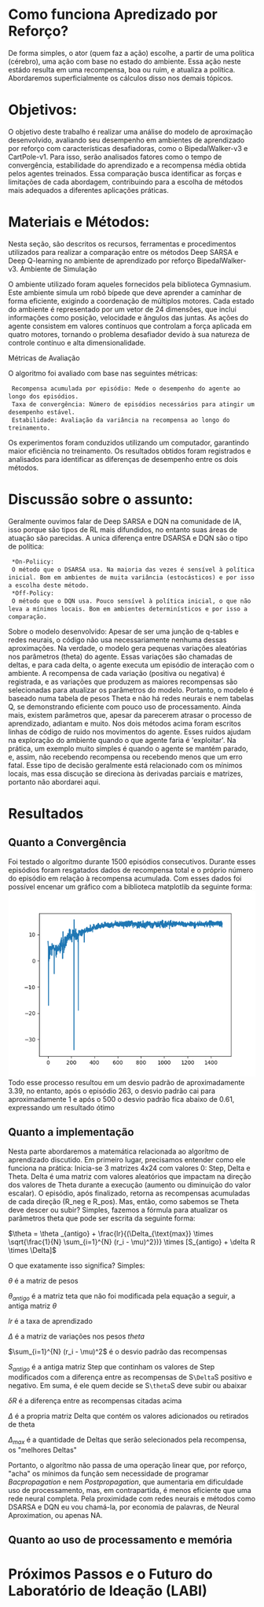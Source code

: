  <H1>Como funciona Apredizado por Reforço?</H1>
 <a>De forma simples, o ator (quem faz a ação) escolhe, a partir de uma política (cérebro), uma ação com base no estado do ambiente. Essa ação neste estádo resulta em uma recompensa, boa ou ruim, e atualiza a política. Abordaremos superficialmente os cálculos disso nos demais tópicos.</a>

 <H1>Objetivos:</H1>
 <a>O objetivo deste trabalho é realizar uma análise do modelo de aproximação desenvolvido, avaliando seu desempenho em ambientes de aprendizado por reforço com características desafiadoras, como o BipedalWalker-v3 e CartPole-v1. Para isso, serão analisados fatores como o tempo de convergência, estabilidade do aprendizado e a recompensa média obtida pelos agentes treinados. Essa comparação busca identificar as forças e limitações de cada abordagem, contribuindo para a escolha de métodos mais adequados a diferentes aplicações práticas.</a>
 <H1>Materiais e Métodos:</H1>
 <a>Nesta seção, são descritos os recursos, ferramentas e procedimentos utilizados para realizar a comparação entre os métodos Deep SARSA e Deep Q-learning no ambiente de aprendizado por reforço BipedalWalker-v3.
 Ambiente de Simulação

 O ambiente utilizado foram aqueles fornecidos pela biblioteca Gymnasium. Este ambiente simula um robô bípede que deve aprender a caminhar de forma eficiente, exigindo a coordenação de múltiplos motores. Cada estado do ambiente é representado por um vetor de 24 dimensões, que inclui informações como posição, velocidade e ângulos das juntas. As ações do agente consistem em valores contínuos que controlam a força aplicada em quatro motores, tornando o problema desafiador devido à sua natureza de controle contínuo e alta dimensionalidade.

 Métricas de Avaliação

 O algoritmo foi avaliado com base nas seguintes métricas:

     Recompensa acumulada por episódio: Mede o desempenho do agente ao longo dos episódios.
     Taxa de convergência: Número de episódios necessários para atingir um desempenho estável.
     Estabilidade: Avaliação da variância na recompensa ao longo do treinamento.

 Os experimentos foram conduzidos utilizando um computador, garantindo maior eficiência no treinamento. Os resultados obtidos foram registrados e analisados para identificar as diferenças de desempenho entre os dois métodos.</a>

 <H1>Discussão sobre o assunto:</H1>
 <a>
 Geralmente ouvimos falar de Deep SARSA e DQN na comunidade de IA, isso porque são tipos de RL mais difundidos, no entanto suas áreas de atuação são parecidas. A unica diferença entre DSARSA e DQN são o tipo de política:

     *On-Poliicy:
     O método que o DSARSA usa. Na maioria das vezes é sensível à política inicial. Bom em ambientes de muita variância (estocásticos) e por isso a escolha deste método.
     *Off-Policy:
     O método que o DQN usa. Pouco sensível à política inicial, o que não leva a mínimos locais. Bom em ambientes determinísticos e por isso a comparação.
 Sobre o modelo desenvolvido: Apesar de ser uma junção de q-tables e redes neurais, o código não usa necessariamente nenhuma dessas aproximações. Na verdade, o modelo gera pequenas variações aleatórias nos parâmetros (theta) do agente. Essas variações são chamadas de deltas, e para cada delta, o agente executa um episódio de interação com o ambiente. A recompensa de cada variação (positiva ou negativa) é registrada, e as variações que produzem as maiores recompensas são selecionadas para atualizar os parâmetros do modelo. Portanto, o modelo é baseado numa tabela de pesos Theta e não há redes neurais e nem tabelas Q, se demonstrando eficiente com pouco uso de processamento.
  Ainda mais, existem parâmetros que, apesar da parecerem atrasar o processo de aprendizado, adiantam e muito. Nos dois métodos acima foram escritos linhas de código de ruido nos movimentos do agente. Esses ruidos ajudam na exploração do ambiente quando o que agente faria é 'exploitar'. Na prática, um exemplo muito simples é quando o agente se mantém parado, e, assim, não recebendo recompensa ou recebendo menos que um erro fatal. Esse tipo de decisão geralmente está relacionado com os mínimos locais, mas essa discução se direciona às derivadas parciais e matrizes, portanto não abordarei aqui.
 </a>
 <H1>Resultados</H1>
 <h2>Quanto a Convergência</h2>
 <a>
  Foi testado o algorítmo durante 1500 episódios consecutivos. Durante esses episódios foram resgatados dados de recompensa total e o próprio número do episódio em relação à recompensa acumulada. Com esses dados foi possível encenar um gráfico com a biblioteca matplotlib da seguinte forma:
 </a>
 <img src="/images/recompensa_acumulada.png">
 <a>Todo esse processo resultou em um desvio padrão de aproximadamente 3.39, no entanto, após o episódio 263, o desvio padrão cai para aproximadamente 1 e após o 500 o desvio padrão fica abaixo de 0.61, expressando um resultado ótimo</a>
 <h2>Quanto a implementação</h2>
 <a>
  Nesta parte abordaremos a matemática relacionada ao algorítmo de aprendizado discutido.
  Em primeiro lugar, precisamos entender como ele funciona na prática:
  Inicia-se 3 matrizes 4x24 com valores 0: Step, Delta e Theta. Delta é uma matriz com valores aleatórios que impactam na direção dos valores de Theta durante a execução (aumento ou diminuição do valor escalar). O episódio, após finalizado, retorna as recompensas acumuladas de cada direção (R_neg e R_pos). Mas, então, como sabemos se Theta deve descer ou subir? Simples, fazemos a fórmula para atualizar os parâmetros theta que pode ser escrita da seguinte forma:
 </a>

$`\theta = \theta _{antigo} + \frac{lr}{(\Delta_{\text{max}} \times \sqrt{\frac{1}{N} \sum_{i=1}^{N} (r_i - \mu)^2})} \times [S_{antigo} + \delta R \times \Delta]`$

O que exatamente isso significa? Simples:

$`\theta`$ é a matriz de pesos

$`\theta _{antigo}`$ é a matriz teta que não foi modificada pela equação a seguir, a antiga matriz $`\theta`$

$`lr`$ é a taxa de aprendizado

$`\Delta`$ é a matriz de variações nos pesos $`theta`$

$`\sum_{i=1}^{N} (r_i - \mu)^2`$ é o desvio padrão das recompensas

$`S_{antigo}`$ é a antiga matriz Step que continham os valores de Step modificados com a diferença entre as recompensas de S`\Delta`S positivo e negativo. Em suma, é ele quem decide se S`\theta`S deve subir ou abaixar

$`\delta R`$ é a diferença entre as recompensas citadas acima

$`\Delta`$ é a propria matriz Delta que contém os valores adicionados ou retirados de theta

$`\Delta _{max}`$ é a quantidade de Deltas que serão selecionados pela recompensa, os "melhores Deltas"

<a>Portanto, o algorítmo não passa de uma operação linear que, por reforço, "acha" os mínimos da função sem necessidade de programar _Bacpropagation_ e nem _Postpropagation_, que aumentaria em dificuldade uso de processamento, mas, em contrapartida, é menos eficiente que uma rede neural completa. Pela proximidade com redes neurais e métodos como DSARSA e DQN eu vou chamá-la, por economia de palavras, de Neural Aproximation, ou apenas NA.</a>
 
 <h2>Quanto ao uso de processamento e memória</h2>
 <a>
 </a>
 <h1>Próximos Passos e o Futuro do Laboratório de Ideação (LABI)</h1>
 <a>
 </a>
